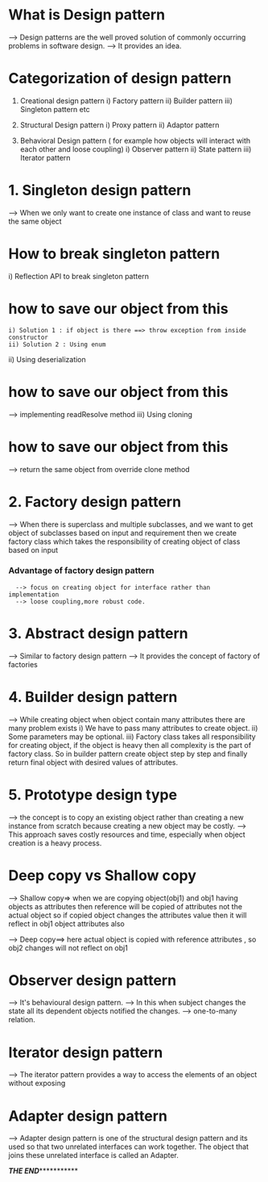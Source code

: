 # What is Design pattern
--> Design patterns are the well proved solution of commonly occurring problems in software design.
--> It provides an idea.

# Categorization of design pattern
1) Creational design pattern
   i) Factory pattern
   ii) Builder pattern
   iii) Singleton pattern etc 
2) Structural Design pattern 
   i) Proxy pattern
   ii) Adaptor pattern

3) Behavioral Design pattern ( for example how objects will interact with each other and loose coupling) 
   i) Observer pattern
   ii) State pattern
   iii) Iterator pattern

# 1. Singleton design pattern
--> When we only want to create one instance of class and want to reuse the same object

# How to break singleton pattern 
i) Reflection API to break singleton pattern
  # how to save our object from this 
    i) Solution 1 : if object is there ==> throw exception from inside constructor 
    ii) Solution 2 : Using enum 
ii) Using deserialization 
   # how to save our object from this 
   --> implementing readResolve method 
iii) Using cloning
   # how to save our object from this
   --> return the same object from override clone method 

# 2. Factory design pattern
--> When there is superclass and multiple subclasses, and we want to get object of subclasses based on input and 
    requirement then we create factory class which takes the responsibility of creating object of class based on input

   ### Advantage of factory design pattern 
      --> focus on creating object for interface rather than implementation 
      --> loose coupling,more robust code.

# 3. Abstract design pattern
--> Similar to factory design pattern 
--> It provides the concept of factory of factories 

# 4. Builder design pattern
--> While creating object when object contain many attributes there are many problem exists
   i) We have to pass many attributes to create object.
   ii) Some parameters may be optional.
   iii) Factory class takes all responsibility for creating object, if the object is heavy then all complexity 
        is the part of factory class.
  So in builder pattern create object step by step and finally return final object with desired values of attributes.

# 5. Prototype design type
--> the concept is to copy an existing object rather than creating a new instance from scratch because creating a new 
    object may be costly.
--> This approach saves costly resources and time, especially when object creation is a heavy process.


# Deep copy vs Shallow copy
--> Shallow copy=> when we are copying object(obj1) and obj1 having objects as attributes then reference will be copied
    of attributes not the actual object so if copied object changes the attributes value then it will reflect in obj1
    object attributes also 

--> Deep copy==> here actual object is copied with reference attributes , so obj2 changes will not reflect on obj1


# Observer design pattern 
--> It's behavioural design pattern.
--> In this when subject changes the state all its dependent objects notified the changes.
--> one-to-many relation.

# Iterator design pattern
--> The iterator pattern provides a way to access the elements of an object without exposing 

# Adapter design pattern 
--> Adapter design pattern is one of the structural design pattern and its used so that two unrelated interfaces can
    work together. The object that joins these unrelated interface is called an Adapter.


***************************************************THE END**************************************************************


  


